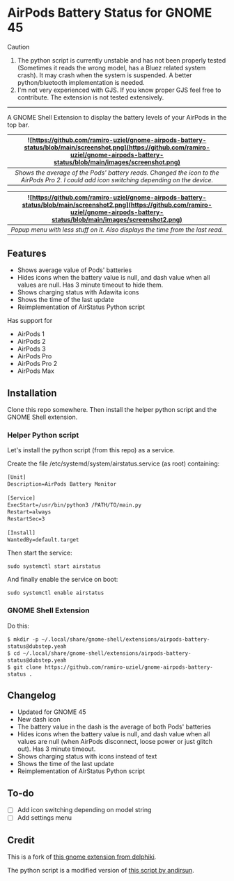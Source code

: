 # AirPods Battery Status for GNOME 45

> [!CAUTION]
> 1. The python script is currently unstable and has not been properly tested (Sometimes it reads the wrong model, has a Bluez related system crash). It may crash when the system is suspended. A better python/bluetooth implementation is needed.
> 2. I'm not very experienced with GJS. If you know proper GJS feel free to contribute. The extension is not tested extensively.
---

A GNOME Shell Extension to display the battery levels of your AirPods in the top bar.

<div align="center">
  
| ![https://github.com/ramiro-uziel/gnome-airpods-battery-status/blob/main/screenshot.png](https://github.com/ramiro-uziel/gnome-airpods-battery-status/blob/main/images/screenshot.png) | 
|:--:| 
| *Shows the average of the Pods' battery reads. Changed the icon to the AirPods Pro 2. I could add icon switching depending on the device.*|

| ![https://github.com/ramiro-uziel/gnome-airpods-battery-status/blob/main/screenshot2.png](https://github.com/ramiro-uziel/gnome-airpods-battery-status/blob/main/images/screenshot2.png) | 
|:--:| 
| *Popup menu with less stuff on it. Also displays the time from the last read.*|

</div>

## Features
- Shows average value of Pods' batteries
- Hides icons when the battery value is null, and dash value when all values are null. Has 3 minute timeout to hide them.
- Shows charging status with Adawita icons
- Shows the time of the last update
- Reimplementation of AirStatus Python script

Has support for
- AirPods 1
- AirPods 2
- AirPods 3
- AirPods Pro
- AirPods Pro 2
- AirPods Max

## Installation

Clone this repo somewhere. Then install the helper python script and the GNOME Shell extension.

### Helper Python script

Let's install the python script (from this repo) as a service.

Create the file /etc/systemd/system/airstatus.service (as root) containing:
```
[Unit]
Description=AirPods Battery Monitor

[Service]
ExecStart=/usr/bin/python3 /PATH/TO/main.py
Restart=always
RestartSec=3

[Install]
WantedBy=default.target
```

Then start the service:

```
sudo systemctl start airstatus
```

And finally enable the service on boot:
```
sudo systemctl enable airstatus
```

### GNOME Shell Extension

Do this:
```shell
$ mkdir -p ~/.local/share/gnome-shell/extensions/airpods-battery-status@dubstep.yeah
$ cd ~/.local/share/gnome-shell/extensions/airpods-battery-status@dubstep.yeah
$ git clone https://github.com/ramiro-uziel/gnome-airpods-battery-status .
```
## Changelog
- Updated for GNOME 45
- New dash icon
- The battery value in the dash is the average of both Pods' batteries
- Hides icons when the battery value is null, and dash value when all values are null (when AirPods disconnect, loose power or just glitch out). Has 3 minute timeout.
- Shows charging status with icons instead of text
- Shows the time of the last update
- Reimplementation of AirStatus Python script

## To-do
- [ ] Add icon switching depending on model string
- [ ] Add settings menu

## Credit

This is a fork of [this gnome extension from delphiki](https://github.com/delphiki/gnome-airpods-battery-status).

The python script is a modified version of [this script by andirsun](https://github.com/andirsun/gnome-shell-extention-airpods-battery).
